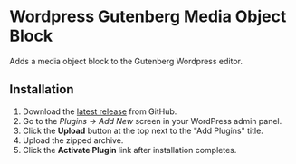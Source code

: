 # Wordpress Gutenberg Media Object Block

Adds a media object block to the Gutenberg Wordpress editor.

## Installation

1. Download the [latest release](https://github.com/jpagano/gutenberg-media-object-block/archive/master.zip) from GitHub.
2. Go to the _Plugins &rarr; Add New_ screen in your WordPress admin panel.
3. Click the __Upload__ button at the top next to the "Add Plugins" title.
4. Upload the zipped archive.
5. Click the __Activate Plugin__ link after installation completes.
